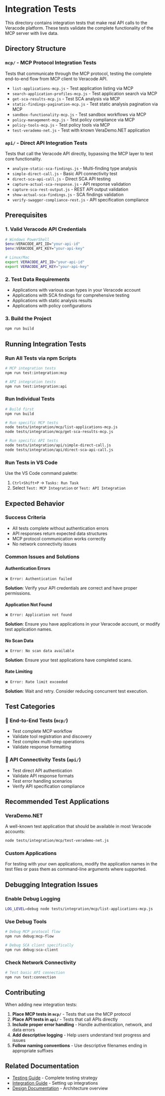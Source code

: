 # Integration Tests

This directory contains integration tests that make real API calls to the Veracode platform. These tests validate the complete functionality of the MCP server with live data.

## Directory Structure

### `mcp/` - MCP Protocol Integration Tests
Tests that communicate through the MCP protocol, testing the complete end-to-end flow from MCP client to Veracode API.

- `list-applications-mcp.js` - Test application listing via MCP
- `search-application-profiles-mcp.js` - Test application search via MCP
- `get-sca-results-mcp.js` - Test SCA analysis via MCP
- `static-findings-pagination-mcp.js` - Test static analysis pagination via MCP
- `sandbox-functionality-mcp.js` - Test sandbox workflows via MCP
- `policy-management-mcp.js` - Test policy compliance via MCP
- `policy-tools-mcp.js` - Test policy tools via MCP
- `test-verademo-net.js` - Test with known VeraDemo.NET application

### `api/` - Direct API Integration Tests
Tests that call the Veracode API directly, bypassing the MCP layer to test core functionality.

- `analyze-static-sca-findings.js` - Multi-finding type analysis
- `simple-direct-call.js` - Basic API connectivity test
- `direct-sca-api-call.js` - Direct SCA API testing
- `capture-actual-sca-response.js` - API response validation
- `capture-sca-rest-output.js` - REST API output validation
- `show-actual-sca-findings.js` - SCA findings validation
- `verify-swagger-compliance-rest.js` - API specification compliance

## Prerequisites

### 1. Valid Veracode API Credentials
```bash
# Windows PowerShell
$env:VERACODE_API_ID="your-api-id"
$env:VERACODE_API_KEY="your-api-key"

# Linux/Mac
export VERACODE_API_ID="your-api-id"
export VERACODE_API_KEY="your-api-key"
```

### 2. Test Data Requirements
- Applications with various scan types in your Veracode account
- Applications with SCA findings for comprehensive testing
- Applications with static analysis results
- Applications with policy configurations

### 3. Build the Project
```bash
npm run build
```

## Running Integration Tests

### Run All Tests via npm Scripts
```bash
# MCP integration tests
npm run test:integration:mcp

# API integration tests  
npm run test:integration:api
```

### Run Individual Tests
```bash
# Build first
npm run build

# Run specific MCP tests
node tests/integration/mcp/list-applications-mcp.js
node tests/integration/mcp/get-sca-results-mcp.js

# Run specific API tests
node tests/integration/api/simple-direct-call.js
node tests/integration/api/direct-sca-api-call.js
```

### Run Tests in VS Code
Use the VS Code command palette:
1. `Ctrl+Shift+P` → `Tasks: Run Task`
2. Select `Test: MCP Integration` or `Test: API Integration`

## Expected Behavior

### Success Criteria
- All tests complete without authentication errors
- API responses return expected data structures
- MCP protocol communication works correctly
- No network connectivity issues

### Common Issues and Solutions

#### Authentication Errors
```
❌ Error: Authentication failed
```
**Solution**: Verify your API credentials are correct and have proper permissions.

#### Application Not Found
```
❌ Error: Application not found
```
**Solution**: Ensure you have applications in your Veracode account, or modify test application names.

#### No Scan Data
```
❌ Error: No scan data available
```
**Solution**: Ensure your test applications have completed scans.

#### Rate Limiting
```
❌ Error: Rate limit exceeded
```
**Solution**: Wait and retry. Consider reducing concurrent test execution.

## Test Categories

### 🔄 **End-to-End Tests** (`mcp/`)
- Test complete MCP workflow
- Validate tool registration and discovery
- Test complex multi-step operations
- Validate response formatting

### 🔗 **API Connectivity Tests** (`api/`)
- Test direct API authentication
- Validate API response formats
- Test error handling scenarios
- Verify API specification compliance

## Recommended Test Applications

### VeraDemo.NET
A well-known test application that should be available in most Veracode accounts:
```bash
node tests/integration/mcp/test-verademo-net.js
```

### Custom Applications
For testing with your own applications, modify the application names in the test files or pass them as command-line arguments where supported.

## Debugging Integration Issues

### Enable Debug Logging
```bash
LOG_LEVEL=debug node tests/integration/mcp/list-applications-mcp.js
```

### Use Debug Tools
```bash
# Debug MCP protocol flow
npm run debug:mcp-flow

# Debug SCA client specifically
npm run debug:sca-client
```

### Check Network Connectivity
```bash
# Test basic API connection
npm run test:connection
```

## Contributing

When adding new integration tests:

1. **Place MCP tests in `mcp/`** - Tests that use the MCP protocol
2. **Place API tests in `api/`** - Tests that call APIs directly
3. **Include proper error handling** - Handle authentication, network, and data errors
4. **Add descriptive logging** - Help users understand test progress and issues
5. **Follow naming conventions** - Use descriptive filenames ending in appropriate suffixes

## Related Documentation

- [Testing Guide](../../docs/TESTING.md) - Complete testing strategy
- [Integration Guide](../../docs/INTEGRATION.md) - Setting up integrations
- [Design Documentation](../../docs/DESIGN.md) - Architecture overview

